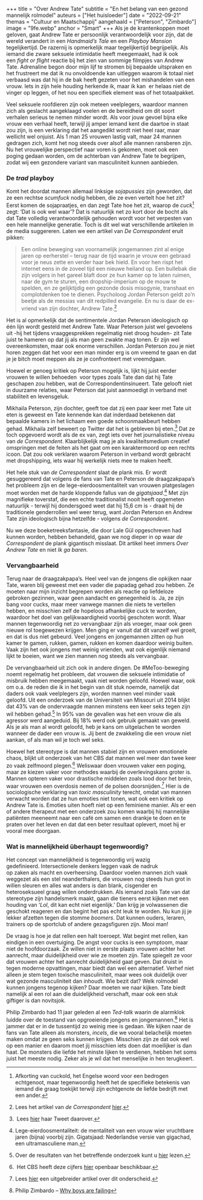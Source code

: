 +++
title = "Over Andrew Tate"
subtitle = "En het belang van een gezond mannelijk rolmodel"
auteurs = ["Het huisloeder"]
date = "2022-09-21"
themas = "Cultuur en Maatschappij"
aangehaald = ["Peterson", "Zimbardo"]
image = "9fe.webp"
anchor = "Smart"
+++
Als je de krantenkoppen moet geloven, gaat Andrew Tate er persoonlijk verantwoordelijk voor zijn, dat de wereld verandert in een *Handmaid’s Tale* en een *Playboy Mansion* tegelijkertijd. De razernij is opmerkelijk maar tegelijkertijd begrijpelijk. Als iemand die zware seksuele intimidatie heeft meegemaakt, had ik ook een *fight or flight* reactie bij het zien van sommige filmpjes van Andrew Tate. Adrenaline begon door mijn lijf te stromen bij bepaalde uitspraken en het frustreert me dat ik nu onvoldoende kan uitleggen waarom ik totaal niet verbaasd was dat hij in de bak heeft gezeten voor het mishandelen van een vrouw. Iets in zijn hele houding herkende ik, maar ik kan  er helaas niet de vinger op leggen, of het nou een specifiek element was of het totaalpakket. 

Veel seksuele roofdieren zijn ook meteen veelplegers, waardoor mannen zich als geslacht aangeklaagd voelen en de bereidheid om dit soort verhalen serieus te nemen minder wordt. Als voor jouw gevoel bijna elke vrouw een verhaal heeft, terwijl jij amper iemand kent die daartoe in staat zou zijn, is een verklaring dat het aangedikt wordt niet heel raar, maar wellicht wel onjuist. Als 1 man 25 vrouwen lastig valt, maar 24 mannen gedragen zich, komt het nog steeds over alsof alle mannen ransberen zijn. Nu het vrouwelijke perspectief naar voren is gekomen, moet ook een poging gedaan worden, om de achterban van Andrew Tate te begrijpen, zodat wij een gezondere variant van masculiniteit kunnen aanbieden.

### De *trad* playboy

Komt het doordat mannen allemaal linksige *sojapussies* zijn geworden, dat ze een rechtse *scumfuck* nodig hebben, die ze even vertelt hoe het zit? Eerst komen de sojapraatjes, en dan zegt Tate hoe het zit, waarop de *cuck*[^1] zegt: ‘Dat is ook wel waar’? Dat is natuurlijk net zo kort door de bocht als dat Tate volledig verantwoordelijk gehouden wordt voor het verpesten van een hele mannelijke generatie. Toch is dit wel wat verschillende artikelen in de media suggereren. Laten we een artikel van *De Correspondent* eruit pikken:

> Een online beweging van voornamelijk jongemannen zint al enige jaren op eerherstel – terug naar de tijd waarin je vrouw een gebraad voor je neus zette en verder haar bek hield. En voor hen rispt het internet eens in de zoveel tijd een nieuwe heiland op. Een bullebak die zijn volgers in het gareel blaft door ze hun kamer op te laten ruimen, naar de gym te sturen, een dropship-imperium op de mouw te spelden, en ze gelijktijdig een gezonde dosis misogynie, transhaat en complotdenken toe te dienen. Psycholoog Jordan Peterson geldt zo’n beetje als de messias van dit redpilled evangelie. En nu is daar de ex-vriend van zijn dochter, Andrew Tate.[^2]

Het is al opmerkelijk dat de sentimentele Jordan Peterson ideologisch op één lijn wordt gesteld met Andrew Tate. Waar Peterson juist wel gevoelens uit -hij het tijdens vraaggesprekken regelmatig niet droog houden- zit Tate juist te hameren op dat jij als man geen zwakte mag tonen. Er zijn wel overeenkomsten, maar ook enorme verschillen. Jordan Peterson zou je niet horen zeggen dat het voor een man minder erg is om vreemd te gaan en dat je je bitch moet meppen als ze je confronteert met vreemdgaan. 

Hoewel er genoeg kritiek op Peterson mogelijk is, lijkt hij juist eerder vrouwen te willen behoeden  voor types zoals Tate dan dat hij Tate geschapen zou hebben, wat de Correspondentinsinueert. Tate gelooft niet in duurzame relaties, waar Peterson dat juist aanmoedigt in verband met stabiliteit en levensgeluk. 

Mikhaila Peterson, zijn dochter, geeft toe dat zij een paar keer met Tate uit eten is geweest en Tate kennende kan dat inderdaad betekenen dat bepaalde kamers in het lichaam een goede schoonmaakbeurt hebben gehad. Mikhaila zelf beweert op Twitter dat het is gebleven bij eten.[^3] Dat ze toch opgevoerd wordt als de ex van, zegt iets over het journalistieke niveau van *de Correspondent*. Klaarblijkelijk mag je als kwaliteitsmedium creatief omspringen met de feiten als het gaat om een karaktermoord op een rechts icoon. Dat zou ook verklaren waarom Peterson in verband wordt gebracht met dropshipping, iets waar hij werkelijk niets mee te maken heeft.

Het hele stuk van *de Correspondent* slaat de plank mis. Er wordt gesuggereerd dat volgens de fans van Tate en Peterson de draagzakpapa’s het probleem zijn en de lege-eierdoosmentaliteit van vrouwen platgeslagen moet worden met de harde kloppende fallus van de *gigatsjaad*.[^4] Met zijn magnifieke toverstaf, die een echte traditionalist nooit heeft opgemeten natuurlijk - terwijl hij dondersgoed weet dat hij 15,6 cm is - draait hij de traditionele genderrollen wel weer terug, want Jordan Peterson en Andrew Tate zijn ideologisch bijna hetzelfde - volgens *de Correspondent*. 

Nu we deze boeketreeksfantasie, die door Lale Gül opgeschreven had kunnen worden, hebben behandeld, gaan we nog dieper in op waar *de Correspondent* de plank gigantisch misslaat. Dit artikel heet immers *Over Andrew Tate* en niet *Ik ga baren*.


### Vervangbaarheid

Terug naar de draagzakpapa’s. Heel veel van de jongens die opkijken naar Tate, waren blij geweest met een vader die papadag gehad zou hebben. Ze moeten naar mijn inzicht begrepen worden als reactie op liefdeloze gebroken gezinnen, waar geen aandacht en genegenheid is. Ja, ze zijn bang voor cucks, maar meer vanwege mannen die niets te vertellen hebben, en misschien zelf de hopeloos afhankelijke cuck te worden, waardoor het doel van gelijkwaardigheid voorbij geschoten wordt. Waar mannen tegenwoordig net zo vervangbaar zijn als vroeger, maar ook geen nieuwe rol toegewezen krijgen. Men ging er vanuit dat dit vanzelf wel groeit, en dat is dus niet gebeurd. Veel jongens en jongemannen zitten op hun kamer te gamen, rukken, gamen, rukken en komen daardoor weinig buiten. Vaak zijn het ook jongens met weinig vrienden, wat ook eigenlijk niemand lijkt te boeien, want we zien mannen nog steeds als vervangbaar.

De vervangbaarheid uit zich ook in andere dingen. De #MeToo-beweging noemt regelmatig het probleem, dat vrouwen die seksuele intimidatie of misbruik hebben meegemaakt, vaak niet worden geloofd. Hoewel waar, ook om o.a. de reden die ik in het begin van dit stuk noemde, namelijk dat daders ook vaak veelplegers zijn, worden mannen veel minder vaak geloofd. Uit een onderzoek van de Universiteit van Missouri uit 2014 blijkt dat 43% van de ondervraagde mannen minstens een keer seks tegen zijn wil hebben gehad.[^5] In 95% van de gevallen was het een vrouw die als agressor werd aangeduid. Bij 18% werd ook gebruik gemaakt van geweld. Als je als man al wordt geloofd, heb je kans om uitgelachen te worden wanneer de dader een vrouw is. Jij bent de zwakkeling die een vrouw niet aankan, of als man wil je toch wel seks.

Hoewel het stereotype is dat mannen stabiel zijn en vrouwen emotionele chaos, blijkt uit onderzoek van het CBS dat mannen wel meer dan twee keer zo vaak zelfmoord plegen.[^6] Weliswaar doen vrouwen vaker een poging, maar ze kiezen vaker voor methodes waarbij de overlevingskans groter is. Mannen opteren vaker voor drastische middelen zoals lood door het brein, waar vrouwen een overdosis nemen of de polsen doorsnijden.[^7] Hier is de sociologische verklaring van *toxic masculinity* terecht, omdat van mannen verwacht worden dat ze hun emoties niet tonen, wat ook een kritiek op Andrew Tate is. Emoties uiten hoeft niet op een feminiene manier. Als er een of andere therapeut met een onderzoek zou komen waarbij hij mannelijke patiënten meeneemt naar een café om samen een drankje te doen en te praten over het leven en dat dat een beter resultaat oplevert, moet hij er vooral mee doorgaan.


### Wat is mannelijkheid überhaupt tegenwoordig?

Het concept van mannelijkheid is tegenwoordig vrij wazig gedefinieerd. Intersectionele denkers leggen vaak de nadruk op zaken als macht en overheersing. Daardoor voelen mannen zich vaak weggezet als een stel neanderthalers, die vrouwen nog steeds hun grot in willen sleuren en alles wat anders is dan blank, cisgender en heteroseksueel graag willen onderdrukken. Als iemand zoals Tate van dat stereotype zijn handelsmerk maakt, gaan die tieners eerst kijken met een houding van ‘*Lol*, dit kan echt niet eigenlijk.’ Dan krijg je volwassenen die geschokt reageren en dan begint het pas echt leuk te worden. Nu kun jij je lekker afzetten tegen die stomme *boomers*. Dat kunnen ouders, leraren, trainers op de sportclub of andere gezagsfiguren zijn. Mooi man!

De vraag is hoe je dat rellen een halt toeroept. Wat begint met rellen, kan eindigen in een overtuiging. De angst voor cucks is een symptoom, maar niet de hoofdoorzaak. Ze willen niet in eerste plaats vrouwen achter het aanrecht, maar duidelijkheid over wie ze moeten zijn. Tate spiegelt ze voor dat vrouwen achter het aanrecht duidelijkheid gaat geven. Dat druist in tegen moderne opvattingen, maar biedt dan wel een alternatief. Verhef niet alleen je stem tegen toxische masculiniteit, maar wees ook duidelijk over wat gezonde masculiniteit dan inhoudt. Wie bezit dat? Welk rolmodel kunnen jongens tegenop kijken? Daar moeten we naar kijken. Tate biedt namelijk al een rol aan die duidelijkheid verschaft, maar ook een stuk giftiger is dan novitsjok.

Philip Zimbardo had 11 jaar geleden al een *Ted-talk* waarin de alarmklok luidde over de toestand van opgroeiende jongens en jongemannen.[^8] Het is jammer dat er in de tussentijd zo weinig mee is gedaan. We kijken naar de fans van Tate alleen als monsters, *incels*, die we vooral belachelijk moeten maken omdat ze geen seks kunnen krijgen. Misschien zijn ze dat ook wel op een manier en daarom moet jij misschien iets doen dat moeilijker is dan haat. De monsters die liefde het minste lijken te verdienen, hebben het soms juist het meeste nodig. Zeker als je wil dat het menselijke in hen terugkeert. 


[^1]: Afkorting van cuckold, het Engelse woord voor een bedrogen echtgenoot, maar tegenwoordig heeft het de specifieke betekenis van iemand die graag toekijkt terwijl zijn echtgenote de liefde bedrijft met een ander.
[^2]: Lees het artikel van *de Correspondent* [hier](https://decorrespondent.nl/13630/wie-is-toch-die-andrew-tate-die-elke-dag-mijn-sociale-media-bevuilt/20910852696030-b536910a).
[^3]: Lees [hier](https://twitter.com/mikhailafuller/status/1294314790421237761?s=21) haar Tweet daarover.
[^4]: Lege-eierdoosmentaliteit: de mentaliteit van een vrouw wier vruchtbare jaren (bijna) voorbij zijn. Gigatsjaad: Nederlandse versie van gigachad, een ultramasculiene man.
[^5]: Over de resultaten van het betreffende onderzoek kunt u [hier](https://psycnet.apa.org/record/2014-09544-001) lezen. 
[^6]: Het CBS heeft deze cijfers [hier](https://www.cbs.nl/nl-nl/longread/statistische-trends/2021/zelfdoding-in-nederland-een-overzicht-vanaf-1950/2-resultaten) openbaar beschikbaar.
[^7]: Lees [hier](https://www.eoswetenschap.eu/psyche-brein/meer-mannen-dan-vrouwen-sterven-door-zelfmoord) een uitgebreider artikel over dit onderscheid. 
[^8]: Philip Zimbardo – [Why boys are failing](https://youtu.be/sgAu1i6aChs)